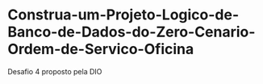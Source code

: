 # Construa-um-Projeto-Logico-de-Banco-de-Dados-do-Zero-Cenario-Ordem-de-Servico-Oficina
Desafio 4 proposto pela DIO
